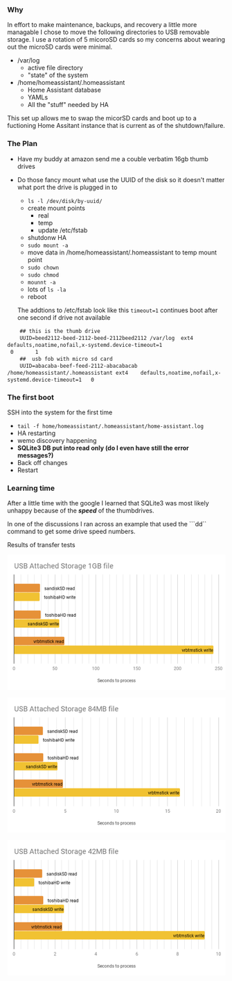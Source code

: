 
### Why
In effort to make maintenance, backups, and recovery a little more managable I chose to move the following directories to USB removable storage.  I use a rotation of 5 micoroSD cards so my concerns about wearing out the microSD cards were minimal.

- /var/log   
  - active file directory
  - "state" of the system
- /home/homeassistant/.homeassistant
  - Home Assistant database
  - YAMLs
  - All the "stuff" needed by HA
  
This set up allows me to swap the micorSD cards and boot up to a fuctioning Home Assitant instance that is current as of the shutdown/failure.

### The Plan

- Have my buddy at amazon send me a couble verbatim 16gb thumb drives
- Do those fancy mount what use the UUID of the disk so it doesn't matter what port the drive is plugged in to 
  -  ```ls -l /dev/disk/by-uuid/```
  - create mount points
    - real
    - temp
    - update /etc/fstab
  - shutdonw HA
  - ```sudo mount -a```
  - move data in /home/homeassistant/.homeassistant to temp mount point
  - ```sudo chown``` 
  - ```sudo chmod```
  - ```mounnt -a```
  - lots of ```ls -la```
  - reboot 
  
  
  The addtions to /etc/fstab look like this ```timeout=1``` continues boot after one second if drive not available
```
    ## this is the thumb drive
    UUID=beed2112-beed-2112-beed-2112beed2112 /var/log  ext4    defaults,noatime,nofail,x-systemd.device-timeout=1  
 0       1
    ##  usb fob with micro sd card 
    UUID=abacaba-beef-feed-2112-abacabacab /home/homeassistant/.homeassistant ext4    defaults,noatime,nofail,x-systemd.device-timeout=1   0  
```
### The first boot

SSH into the system for the first time
- ``` tail -f home/homeassistant/.homeassistant/home-assistant.log ```
- HA restarting
- wemo discovery happening
- **SQLite3 DB put into read only (do I even have still the error messages?)**
- Back off changes 
- Restart


### Learning time 

After a little time with the google I learned that SQLite3 was most likely unhappy because of the **_speed_** of the thumbdrives.  

In one of the discussions I ran across an example that used the ```dd`` command to get some drive speed numbers.



Results of transfer tests

![1GB File](img/drivespeed-1gb.png)

![84MB File](img/drivespeed-84mb.png)

![42MB File](img/drivespeed-48mb.png)




